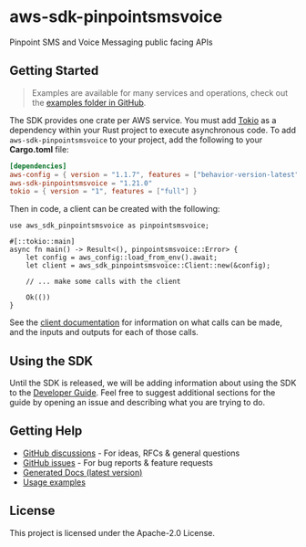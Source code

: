 # aws-sdk-pinpointsmsvoice

Pinpoint SMS and Voice Messaging public facing APIs

## Getting Started

> Examples are available for many services and operations, check out the
> [examples folder in GitHub](https://github.com/awslabs/aws-sdk-rust/tree/main/examples).

The SDK provides one crate per AWS service. You must add [Tokio](https://crates.io/crates/tokio)
as a dependency within your Rust project to execute asynchronous code. To add `aws-sdk-pinpointsmsvoice` to
your project, add the following to your **Cargo.toml** file:

```toml
[dependencies]
aws-config = { version = "1.1.7", features = ["behavior-version-latest"] }
aws-sdk-pinpointsmsvoice = "1.21.0"
tokio = { version = "1", features = ["full"] }
```

Then in code, a client can be created with the following:

```rust,no_run
use aws_sdk_pinpointsmsvoice as pinpointsmsvoice;

#[::tokio::main]
async fn main() -> Result<(), pinpointsmsvoice::Error> {
    let config = aws_config::load_from_env().await;
    let client = aws_sdk_pinpointsmsvoice::Client::new(&config);

    // ... make some calls with the client

    Ok(())
}
```

See the [client documentation](https://docs.rs/aws-sdk-pinpointsmsvoice/latest/aws_sdk_pinpointsmsvoice/client/struct.Client.html)
for information on what calls can be made, and the inputs and outputs for each of those calls.

## Using the SDK

Until the SDK is released, we will be adding information about using the SDK to the
[Developer Guide](https://docs.aws.amazon.com/sdk-for-rust/latest/dg/welcome.html). Feel free to suggest
additional sections for the guide by opening an issue and describing what you are trying to do.

## Getting Help

* [GitHub discussions](https://github.com/awslabs/aws-sdk-rust/discussions) - For ideas, RFCs & general questions
* [GitHub issues](https://github.com/awslabs/aws-sdk-rust/issues/new/choose) - For bug reports & feature requests
* [Generated Docs (latest version)](https://awslabs.github.io/aws-sdk-rust/)
* [Usage examples](https://github.com/awslabs/aws-sdk-rust/tree/main/examples)

## License

This project is licensed under the Apache-2.0 License.

